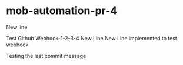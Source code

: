 # mob-automation-pr-4 
New line

Test Github Webhook-1-2-3-4
New Line
New Line implemented to test webhook

Testing the last commit message
